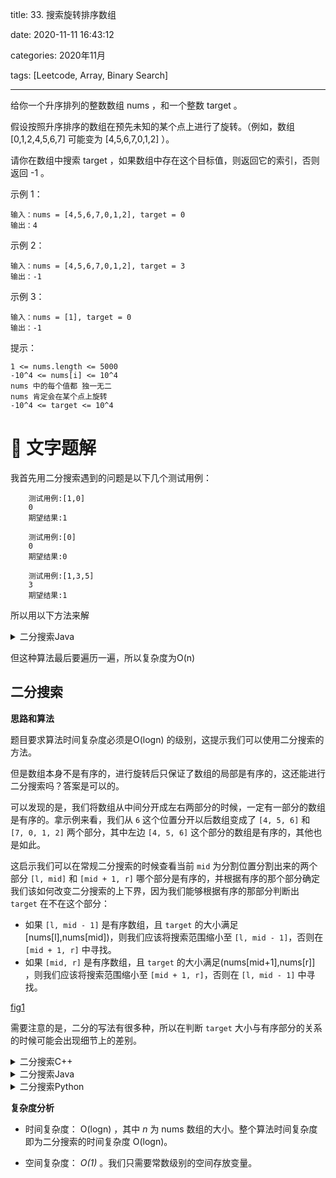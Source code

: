 title: 33. 搜索旋转排序数组

date: 2020-11-11 16:43:12

categories: 2020年11月

tags: [Leetcode, Array, Binary Search]

---

给你一个升序排列的整数数组 nums ，和一个整数 target 。

假设按照升序排序的数组在预先未知的某个点上进行了旋转。（例如，数组 [0,1,2,4,5,6,7] 可能变为 [4,5,6,7,0,1,2] ）。

请你在数组中搜索 target ，如果数组中存在这个目标值，则返回它的索引，否则返回 -1 。

<!-- more -->


 
示例 1：

    输入：nums = [4,5,6,7,0,1,2], target = 0
    输出：4
示例 2：

    输入：nums = [4,5,6,7,0,1,2], target = 3
    输出：-1
示例 3：

    输入：nums = [1], target = 0
    输出：-1
 

提示：
    
    1 <= nums.length <= 5000
    -10^4 <= nums[i] <= 10^4
    nums 中的每个值都 独一无二
    nums 肯定会在某个点上旋转
    -10^4 <= target <= 10^4
    
# 📖 文字题解
我首先用二分搜索遇到的问题是以下几个测试用例：
```
    测试用例:[1,0]
	0
	期望结果:1
	
	测试用例:[0]
	0
	期望结果:0
	
	测试用例:[1,3,5]
	3
	期望结果:1
```

所以用以下方法来解

<details>
    <summary>二分搜索Java</summary>

```
class Solution {
    public int search(int[] nums, int target) {
        int index = -1;
        int i = 0, j = nums.length - 1;

        while (i < j) {
            int mid = (i + j) / 2;
            if (nums[mid] < nums[i]) {
                j = mid;
            } else {
                i = mid+1;
            }
            if (nums[i] == target) {
                index = i;
            }
        }
        if (index == -1) {
            for (int k = 0; k < nums.length; k++) {
                if (nums[k] == target) {
                    return k;
                }
            }
        }
        return index;
    }
}
```
</details>

但这种算法最后要遍历一遍，所以复杂度为O(n)

## 二分搜索

**思路和算法**

题目要求算法时间复杂度必须是O(logn)   的级别，这提示我们可以使用二分搜索的方法。

但是数组本身不是有序的，进行旋转后只保证了数组的局部是有序的，这还能进行二分搜索吗？答案是可以的。

可以发现的是，我们将数组从中间分开成左右两部分的时候，一定有一部分的数组是有序的。拿示例来看，我们从 `6` 这个位置分开以后数组变成了 `[4, 5, 6]` 和 `[7, 0, 1, 2]` 两个部分，其中左边 `[4, 5, 6]` 这个部分的数组是有序的，其他也是如此。

这启示我们可以在常规二分搜索的时候查看当前 `mid` 为分割位置分割出来的两个部分 `[l, mid]` 和 `[mid + 1, r]` 哪个部分是有序的，并根据有序的那个部分确定我们该如何改变二分搜索的上下界，因为我们能够根据有序的那部分判断出 `target` 在不在这个部分：

- 如果 `[l, mid - 1]` 是有序数组，且 `target` 的大小满足[nums[l],nums[mid])，则我们应该将搜索范围缩小至 `[l, mid - 1]`，否则在 `[mid + 1, r]` 中寻找。
- 如果 `[mid, r]` 是有序数组，且 `target` 的大小满足(nums[mid+1],nums[r]] ，则我们应该将搜索范围缩小至 `[mid + 1, r]`，否则在 `[l, mid - 1]` 中寻找。

[fig1](https://assets.leetcode-cn.com/solution-static/33/33_fig1.png)

需要注意的是，二分的写法有很多种，所以在判断 `target` 大小与有序部分的关系的时候可能会出现细节上的差别。
<details>
    <summary>二分搜索C++</summary>


```C++ [solution1-C++]
class Solution {
public:
    int search(vector<int>& nums, int target) {
        int n = (int)nums.size();
        if (!n) {
            return -1;
        }
        if (n == 1) {
            return nums[0] == target ? 0 : -1;
        }
        int l = 0, r = n - 1;
        while (l <= r) {
            int mid = (l + r) / 2;
            if (nums[mid] == target) return mid;
            if (nums[0] <= nums[mid]) {
                if (nums[0] <= target && target < nums[mid]) {
                    r = mid - 1;
                } else {
                    l = mid + 1;
                }
            } else {
                if (nums[mid] < target && target <= nums[n - 1]) {
                    l = mid + 1;
                } else {
                    r = mid - 1;
                }
            }
        }
        return -1;
    }
};
```
</details>
<details>
    <summary>二分搜索Java</summary>



```Java [solution1-Java]
class Solution {
    public int search(int[] nums, int target) {
        int n = nums.length;
        if (n == 0) {
            return -1;
        }
        if (n == 1) {
            return nums[0] == target ? 0 : -1;
        }
        int l = 0, r = n - 1;
        while (l <= r) {
            int mid = (l + r) / 2;
            if (nums[mid] == target) {
                return mid;
            }
            if (nums[0] <= nums[mid]) {
                if (nums[0] <= target && target < nums[mid]) {
                    r = mid - 1;
                } else {
                    l = mid + 1;
                }
            } else {
                if (nums[mid] < target && target <= nums[n - 1]) {
                    l = mid + 1;
                } else {
                    r = mid - 1;
                }
            }
        }
        return -1;
    }
}
```
</details>
<details>
    <summary>二分搜索Python</summary>


```Python [solution1-Python3]
class Solution:
    def search(self, nums: List[int], target: int) -> int:
        if not nums:
            return -1
        l, r = 0, len(nums) - 1
        while l <= r:
            mid = (l + r) // 2
            if nums[mid] == target:
                return mid
            if nums[0] <= nums[mid]:
                if nums[0] <= target < nums[mid]:
                    r = mid - 1
                else:
                    l = mid + 1
            else:
                if nums[mid] < target <= nums[len(nums) - 1]:
                    l = mid + 1
                else:
                    r = mid - 1
        return -1
```
</details>

**复杂度分析**

* 时间复杂度： O(logn) ，其中 *n* 为 nums 数组的大小。整个算法时间复杂度即为二分搜索的时间复杂度 O(logn)。

* 空间复杂度： *O(1)* 。我们只需要常数级别的空间存放变量。